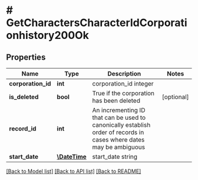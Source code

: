 # # GetCharactersCharacterIdCorporationhistory200Ok

## Properties

Name | Type | Description | Notes
------------ | ------------- | ------------- | -------------
**corporation_id** | **int** | corporation_id integer |
**is_deleted** | **bool** | True if the corporation has been deleted | [optional]
**record_id** | **int** | An incrementing ID that can be used to canonically establish order of records in cases where dates may be ambiguous |
**start_date** | [**\DateTime**](\DateTime.md) | start_date string |

[[Back to Model list]](../../README.md#models) [[Back to API list]](../../README.md#endpoints) [[Back to README]](../../README.md)
